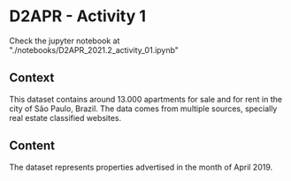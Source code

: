 # D2APR - Activity 1
Check the jupyter notebook at "./notebooks/D2APR_2021.2_activity_01.ipynb"

## Context
This dataset contains around 13.000 apartments for sale and for rent in the city of São Paulo, Brazil. 
The data comes from multiple sources, specially real estate classified websites.

## Content
The dataset represents properties advertised in the month of April 2019.

